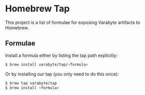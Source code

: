 # Homebrew Tap

This project is a list of formulae for exposing Varabyte artifacts to Homebrew.

## Formulae
Install a formula either by listing the tap path explicitly:

```sh
$ brew install varabyte/tap/<formula>
```

Or by installing our tap (you only need to do this once):

```sh
$ brew tap varabyte/tap
$ brew install <formula>
```
